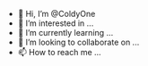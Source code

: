 - 👋 Hi, I’m @ColdyOne
- 👀 I’m interested in ...
- 🌱 I’m currently learning ...
- 💞️ I’m looking to collaborate on ...
- 📫 How to reach me ...

<!---
ColdyOne/ColdyOne is a ✨ special ✨ repository because its `README.md` (this file) appears on your GitHub profile.
You can click the Preview link to take a look at your changes.
--->
